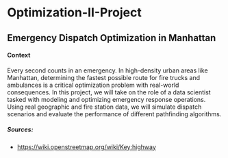 # Optimization-II-Project

## Emergency Dispatch Optimization in Manhattan

#### Context
Every second counts in an emergency. In high-density urban areas like Manhattan, determining the fastest possible route for fire trucks and ambulances is a critical optimization problem with real-world consequences. In this project, we will take on the role of a data scientist tasked with modeling and optimizing emergency response operations. Using real geographic and fire station data, we will simulate dispatch scenarios and evaluate the performance of different pathfinding algorithms. 


##### Sources:
* https://wiki.openstreetmap.org/wiki/Key:highway 